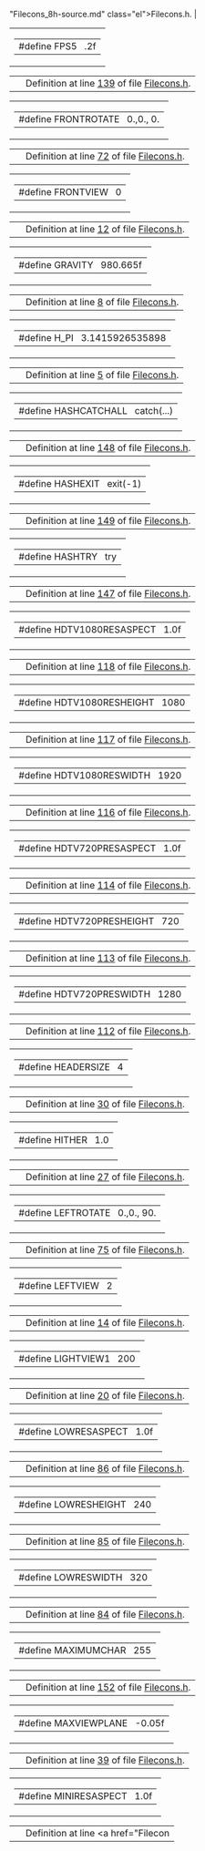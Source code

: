 "Filecons_8h-source.md" class="el">Filecons.h</a>. |

<span id="dd09d3e6a7cfb826fe9fb4120fc94c8f" class="anchor"></span>

<table class="mdTable" data-cellpadding="2" data-cellspacing="0">
<colgroup>
<col style="width: 100%" />
</colgroup>
<tbody>
<tr>
<td class="mdRow"><table data-cellpadding="0" data-cellspacing="0" data-border="0">
<tbody>
<tr>
<td class="md" data-nowrap="" data-valign="top">#define FPS5   .2f</td>
</tr>
</tbody>
</table></td>
</tr>
</tbody>
</table>

|  |  |
|----|----|
|   | Definition at line <a href="Filecons_8h-source.md#l00139" class="el">139</a> of file <a href="Filecons_8h-source.md" class="el">Filecons.h</a>. |

<span id="af12ae67753ffd1ce1f2126e3752a586" class="anchor"></span>

<table class="mdTable" data-cellpadding="2" data-cellspacing="0">
<colgroup>
<col style="width: 100%" />
</colgroup>
<tbody>
<tr>
<td class="mdRow"><table data-cellpadding="0" data-cellspacing="0" data-border="0">
<tbody>
<tr>
<td class="md" data-nowrap="" data-valign="top">#define FRONTROTATE   0.,0., 0.</td>
</tr>
</tbody>
</table></td>
</tr>
</tbody>
</table>

|  |  |
|----|----|
|   | Definition at line <a href="Filecons_8h-source.md#l00072" class="el">72</a> of file <a href="Filecons_8h-source.md" class="el">Filecons.h</a>. |

<span id="86cf7613a1efad98382734dc9eb0da36" class="anchor"></span>

<table class="mdTable" data-cellpadding="2" data-cellspacing="0">
<colgroup>
<col style="width: 100%" />
</colgroup>
<tbody>
<tr>
<td class="mdRow"><table data-cellpadding="0" data-cellspacing="0" data-border="0">
<tbody>
<tr>
<td class="md" data-nowrap="" data-valign="top">#define FRONTVIEW   0</td>
</tr>
</tbody>
</table></td>
</tr>
</tbody>
</table>

|  |  |
|----|----|
|   | Definition at line <a href="Filecons_8h-source.md#l00012" class="el">12</a> of file <a href="Filecons_8h-source.md" class="el">Filecons.h</a>. |

<span id="d340c13ecf3450de0740b05fe76612c7" class="anchor"></span>

<table class="mdTable" data-cellpadding="2" data-cellspacing="0">
<colgroup>
<col style="width: 100%" />
</colgroup>
<tbody>
<tr>
<td class="mdRow"><table data-cellpadding="0" data-cellspacing="0" data-border="0">
<tbody>
<tr>
<td class="md" data-nowrap="" data-valign="top">#define GRAVITY   980.665f</td>
</tr>
</tbody>
</table></td>
</tr>
</tbody>
</table>

|  |  |
|----|----|
|   | Definition at line <a href="Filecons_8h-source.md#l00008" class="el">8</a> of file <a href="Filecons_8h-source.md" class="el">Filecons.h</a>. |

<span id="fceafec758ccd666d604d7a49931b818" class="anchor"></span>

<table class="mdTable" data-cellpadding="2" data-cellspacing="0">
<colgroup>
<col style="width: 100%" />
</colgroup>
<tbody>
<tr>
<td class="mdRow"><table data-cellpadding="0" data-cellspacing="0" data-border="0">
<tbody>
<tr>
<td class="md" data-nowrap="" data-valign="top">#define H_PI   3.1415926535898</td>
</tr>
</tbody>
</table></td>
</tr>
</tbody>
</table>

|  |  |
|----|----|
|   | Definition at line <a href="Filecons_8h-source.md#l00005" class="el">5</a> of file <a href="Filecons_8h-source.md" class="el">Filecons.h</a>. |

<span id="97a33d8754bfa1ea3b9e935678040927" class="anchor"></span>

<table class="mdTable" data-cellpadding="2" data-cellspacing="0">
<colgroup>
<col style="width: 100%" />
</colgroup>
<tbody>
<tr>
<td class="mdRow"><table data-cellpadding="0" data-cellspacing="0" data-border="0">
<tbody>
<tr>
<td class="md" data-nowrap="" data-valign="top">#define HASHCATCHALL   catch(...)</td>
</tr>
</tbody>
</table></td>
</tr>
</tbody>
</table>

|  |  |
|----|----|
|   | Definition at line <a href="Filecons_8h-source.md#l00148" class="el">148</a> of file <a href="Filecons_8h-source.md" class="el">Filecons.h</a>. |

<span id="08f9f54ca43875142a29fa76c7623247" class="anchor"></span>

<table class="mdTable" data-cellpadding="2" data-cellspacing="0">
<colgroup>
<col style="width: 100%" />
</colgroup>
<tbody>
<tr>
<td class="mdRow"><table data-cellpadding="0" data-cellspacing="0" data-border="0">
<tbody>
<tr>
<td class="md" data-nowrap="" data-valign="top">#define HASHEXIT   exit(-1)</td>
</tr>
</tbody>
</table></td>
</tr>
</tbody>
</table>

|  |  |
|----|----|
|   | Definition at line <a href="Filecons_8h-source.md#l00149" class="el">149</a> of file <a href="Filecons_8h-source.md" class="el">Filecons.h</a>. |

<span id="4bfc55fc9562f497078bdd0f5ef161f9" class="anchor"></span>

<table class="mdTable" data-cellpadding="2" data-cellspacing="0">
<colgroup>
<col style="width: 100%" />
</colgroup>
<tbody>
<tr>
<td class="mdRow"><table data-cellpadding="0" data-cellspacing="0" data-border="0">
<tbody>
<tr>
<td class="md" data-nowrap="" data-valign="top">#define HASHTRY   try</td>
</tr>
</tbody>
</table></td>
</tr>
</tbody>
</table>

|  |  |
|----|----|
|   | Definition at line <a href="Filecons_8h-source.md#l00147" class="el">147</a> of file <a href="Filecons_8h-source.md" class="el">Filecons.h</a>. |

<span id="78a71eb44c25b51056e2492ca7faa44f" class="anchor"></span>

<table class="mdTable" data-cellpadding="2" data-cellspacing="0">
<colgroup>
<col style="width: 100%" />
</colgroup>
<tbody>
<tr>
<td class="mdRow"><table data-cellpadding="0" data-cellspacing="0" data-border="0">
<tbody>
<tr>
<td class="md" data-nowrap="" data-valign="top">#define HDTV1080RESASPECT   1.0f</td>
</tr>
</tbody>
</table></td>
</tr>
</tbody>
</table>

|  |  |
|----|----|
|   | Definition at line <a href="Filecons_8h-source.md#l00118" class="el">118</a> of file <a href="Filecons_8h-source.md" class="el">Filecons.h</a>. |

<span id="936420ad395407b12a36634f30392c9f" class="anchor"></span>

<table class="mdTable" data-cellpadding="2" data-cellspacing="0">
<colgroup>
<col style="width: 100%" />
</colgroup>
<tbody>
<tr>
<td class="mdRow"><table data-cellpadding="0" data-cellspacing="0" data-border="0">
<tbody>
<tr>
<td class="md" data-nowrap="" data-valign="top">#define HDTV1080RESHEIGHT   1080</td>
</tr>
</tbody>
</table></td>
</tr>
</tbody>
</table>

|  |  |
|----|----|
|   | Definition at line <a href="Filecons_8h-source.md#l00117" class="el">117</a> of file <a href="Filecons_8h-source.md" class="el">Filecons.h</a>. |

<span id="716ba28050dc4a374d0f14b6d4f9233b" class="anchor"></span>

<table class="mdTable" data-cellpadding="2" data-cellspacing="0">
<colgroup>
<col style="width: 100%" />
</colgroup>
<tbody>
<tr>
<td class="mdRow"><table data-cellpadding="0" data-cellspacing="0" data-border="0">
<tbody>
<tr>
<td class="md" data-nowrap="" data-valign="top">#define HDTV1080RESWIDTH   1920</td>
</tr>
</tbody>
</table></td>
</tr>
</tbody>
</table>

|  |  |
|----|----|
|   | Definition at line <a href="Filecons_8h-source.md#l00116" class="el">116</a> of file <a href="Filecons_8h-source.md" class="el">Filecons.h</a>. |

<span id="b64b453e16aba215164acb257fd88def" class="anchor"></span>

<table class="mdTable" data-cellpadding="2" data-cellspacing="0">
<colgroup>
<col style="width: 100%" />
</colgroup>
<tbody>
<tr>
<td class="mdRow"><table data-cellpadding="0" data-cellspacing="0" data-border="0">
<tbody>
<tr>
<td class="md" data-nowrap="" data-valign="top">#define HDTV720PRESASPECT   1.0f</td>
</tr>
</tbody>
</table></td>
</tr>
</tbody>
</table>

|  |  |
|----|----|
|   | Definition at line <a href="Filecons_8h-source.md#l00114" class="el">114</a> of file <a href="Filecons_8h-source.md" class="el">Filecons.h</a>. |

<span id="3b8f5a0d6438ea8cc94aff2bdac69e39" class="anchor"></span>

<table class="mdTable" data-cellpadding="2" data-cellspacing="0">
<colgroup>
<col style="width: 100%" />
</colgroup>
<tbody>
<tr>
<td class="mdRow"><table data-cellpadding="0" data-cellspacing="0" data-border="0">
<tbody>
<tr>
<td class="md" data-nowrap="" data-valign="top">#define HDTV720PRESHEIGHT   720</td>
</tr>
</tbody>
</table></td>
</tr>
</tbody>
</table>

|  |  |
|----|----|
|   | Definition at line <a href="Filecons_8h-source.md#l00113" class="el">113</a> of file <a href="Filecons_8h-source.md" class="el">Filecons.h</a>. |

<span id="2830b605748b6003e50daa0c5094b520" class="anchor"></span>

<table class="mdTable" data-cellpadding="2" data-cellspacing="0">
<colgroup>
<col style="width: 100%" />
</colgroup>
<tbody>
<tr>
<td class="mdRow"><table data-cellpadding="0" data-cellspacing="0" data-border="0">
<tbody>
<tr>
<td class="md" data-nowrap="" data-valign="top">#define HDTV720PRESWIDTH   1280</td>
</tr>
</tbody>
</table></td>
</tr>
</tbody>
</table>

|  |  |
|----|----|
|   | Definition at line <a href="Filecons_8h-source.md#l00112" class="el">112</a> of file <a href="Filecons_8h-source.md" class="el">Filecons.h</a>. |

<span id="ee15897724d537c6da90bf6451672f42" class="anchor"></span>

<table class="mdTable" data-cellpadding="2" data-cellspacing="0">
<colgroup>
<col style="width: 100%" />
</colgroup>
<tbody>
<tr>
<td class="mdRow"><table data-cellpadding="0" data-cellspacing="0" data-border="0">
<tbody>
<tr>
<td class="md" data-nowrap="" data-valign="top">#define HEADERSIZE   4</td>
</tr>
</tbody>
</table></td>
</tr>
</tbody>
</table>

|  |  |
|----|----|
|   | Definition at line <a href="Filecons_8h-source.md#l00030" class="el">30</a> of file <a href="Filecons_8h-source.md" class="el">Filecons.h</a>. |

<span id="bacce10005f67d6693c1911ed9ac8bbf" class="anchor"></span>

<table class="mdTable" data-cellpadding="2" data-cellspacing="0">
<colgroup>
<col style="width: 100%" />
</colgroup>
<tbody>
<tr>
<td class="mdRow"><table data-cellpadding="0" data-cellspacing="0" data-border="0">
<tbody>
<tr>
<td class="md" data-nowrap="" data-valign="top">#define HITHER   1.0</td>
</tr>
</tbody>
</table></td>
</tr>
</tbody>
</table>

|  |  |
|----|----|
|   | Definition at line <a href="Filecons_8h-source.md#l00027" class="el">27</a> of file <a href="Filecons_8h-source.md" class="el">Filecons.h</a>. |

<span id="bbf20f766b4c7d74f44575d779777ddb" class="anchor"></span>

<table class="mdTable" data-cellpadding="2" data-cellspacing="0">
<colgroup>
<col style="width: 100%" />
</colgroup>
<tbody>
<tr>
<td class="mdRow"><table data-cellpadding="0" data-cellspacing="0" data-border="0">
<tbody>
<tr>
<td class="md" data-nowrap="" data-valign="top">#define LEFTROTATE   0.,0., 90.</td>
</tr>
</tbody>
</table></td>
</tr>
</tbody>
</table>

|  |  |
|----|----|
|   | Definition at line <a href="Filecons_8h-source.md#l00075" class="el">75</a> of file <a href="Filecons_8h-source.md" class="el">Filecons.h</a>. |

<span id="107d18618607fbae211f16144c272028" class="anchor"></span>

<table class="mdTable" data-cellpadding="2" data-cellspacing="0">
<colgroup>
<col style="width: 100%" />
</colgroup>
<tbody>
<tr>
<td class="mdRow"><table data-cellpadding="0" data-cellspacing="0" data-border="0">
<tbody>
<tr>
<td class="md" data-nowrap="" data-valign="top">#define LEFTVIEW   2</td>
</tr>
</tbody>
</table></td>
</tr>
</tbody>
</table>

|  |  |
|----|----|
|   | Definition at line <a href="Filecons_8h-source.md#l00014" class="el">14</a> of file <a href="Filecons_8h-source.md" class="el">Filecons.h</a>. |

<span id="707cf0d984dd2e51881a948702e36cc4" class="anchor"></span>

<table class="mdTable" data-cellpadding="2" data-cellspacing="0">
<colgroup>
<col style="width: 100%" />
</colgroup>
<tbody>
<tr>
<td class="mdRow"><table data-cellpadding="0" data-cellspacing="0" data-border="0">
<tbody>
<tr>
<td class="md" data-nowrap="" data-valign="top">#define LIGHTVIEW1   200</td>
</tr>
</tbody>
</table></td>
</tr>
</tbody>
</table>

|  |  |
|----|----|
|   | Definition at line <a href="Filecons_8h-source.md#l00020" class="el">20</a> of file <a href="Filecons_8h-source.md" class="el">Filecons.h</a>. |

<span id="b44a3bc86d82dcccb4050985b5acda6f" class="anchor"></span>

<table class="mdTable" data-cellpadding="2" data-cellspacing="0">
<colgroup>
<col style="width: 100%" />
</colgroup>
<tbody>
<tr>
<td class="mdRow"><table data-cellpadding="0" data-cellspacing="0" data-border="0">
<tbody>
<tr>
<td class="md" data-nowrap="" data-valign="top">#define LOWRESASPECT   1.0f</td>
</tr>
</tbody>
</table></td>
</tr>
</tbody>
</table>

|  |  |
|----|----|
|   | Definition at line <a href="Filecons_8h-source.md#l00086" class="el">86</a> of file <a href="Filecons_8h-source.md" class="el">Filecons.h</a>. |

<span id="ab99a73cc2ff7dfb8fcf6413aa15e8a8" class="anchor"></span>

<table class="mdTable" data-cellpadding="2" data-cellspacing="0">
<colgroup>
<col style="width: 100%" />
</colgroup>
<tbody>
<tr>
<td class="mdRow"><table data-cellpadding="0" data-cellspacing="0" data-border="0">
<tbody>
<tr>
<td class="md" data-nowrap="" data-valign="top">#define LOWRESHEIGHT   240</td>
</tr>
</tbody>
</table></td>
</tr>
</tbody>
</table>

|  |  |
|----|----|
|   | Definition at line <a href="Filecons_8h-source.md#l00085" class="el">85</a> of file <a href="Filecons_8h-source.md" class="el">Filecons.h</a>. |

<span id="34d03ffc8ed0d907a3ad567c5e68cfdb" class="anchor"></span>

<table class="mdTable" data-cellpadding="2" data-cellspacing="0">
<colgroup>
<col style="width: 100%" />
</colgroup>
<tbody>
<tr>
<td class="mdRow"><table data-cellpadding="0" data-cellspacing="0" data-border="0">
<tbody>
<tr>
<td class="md" data-nowrap="" data-valign="top">#define LOWRESWIDTH   320</td>
</tr>
</tbody>
</table></td>
</tr>
</tbody>
</table>

|  |  |
|----|----|
|   | Definition at line <a href="Filecons_8h-source.md#l00084" class="el">84</a> of file <a href="Filecons_8h-source.md" class="el">Filecons.h</a>. |

<span id="c60e0c27d307f9b7c94399e07b0a746e" class="anchor"></span>

<table class="mdTable" data-cellpadding="2" data-cellspacing="0">
<colgroup>
<col style="width: 100%" />
</colgroup>
<tbody>
<tr>
<td class="mdRow"><table data-cellpadding="0" data-cellspacing="0" data-border="0">
<tbody>
<tr>
<td class="md" data-nowrap="" data-valign="top">#define MAXIMUMCHAR   255</td>
</tr>
</tbody>
</table></td>
</tr>
</tbody>
</table>

|  |  |
|----|----|
|   | Definition at line <a href="Filecons_8h-source.md#l00152" class="el">152</a> of file <a href="Filecons_8h-source.md" class="el">Filecons.h</a>. |

<span id="c2e0f7f4c6bfcd175e694611ee05170c" class="anchor"></span>

<table class="mdTable" data-cellpadding="2" data-cellspacing="0">
<colgroup>
<col style="width: 100%" />
</colgroup>
<tbody>
<tr>
<td class="mdRow"><table data-cellpadding="0" data-cellspacing="0" data-border="0">
<tbody>
<tr>
<td class="md" data-nowrap="" data-valign="top">#define MAXVIEWPLANE   -0.05f</td>
</tr>
</tbody>
</table></td>
</tr>
</tbody>
</table>

|  |  |
|----|----|
|   | Definition at line <a href="Filecons_8h-source.md#l00039" class="el">39</a> of file <a href="Filecons_8h-source.md" class="el">Filecons.h</a>. |

<span id="99bfc955392ce339cc45bfc0ed03a26e" class="anchor"></span>

<table class="mdTable" data-cellpadding="2" data-cellspacing="0">
<colgroup>
<col style="width: 100%" />
</colgroup>
<tbody>
<tr>
<td class="mdRow"><table data-cellpadding="0" data-cellspacing="0" data-border="0">
<tbody>
<tr>
<td class="md" data-nowrap="" data-valign="top">#define MINIRESASPECT   1.0f</td>
</tr>
</tbody>
</table></td>
</tr>
</tbody>
</table>

|  |  |
|----|----|
|   | Definition at line <a href="Filecon